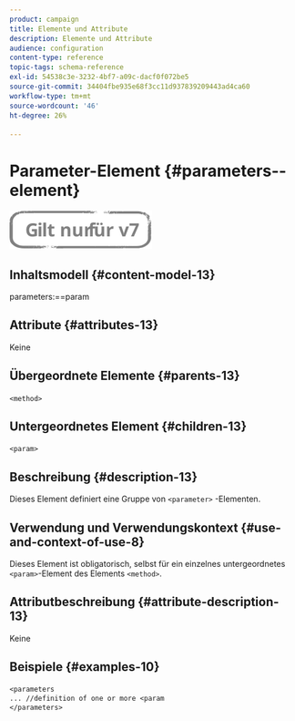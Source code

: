 ```yaml
---
product: campaign
title: Elemente und Attribute
description: Elemente und Attribute
audience: configuration
content-type: reference
topic-tags: schema-reference
exl-id: 54538c3e-3232-4bf7-a09c-dacf0f072be5
source-git-commit: 34404fbe935e68f3cc11d937839209443ad4ca60
workflow-type: tm+mt
source-wordcount: '46'
ht-degree: 26%

---
```


# Parameter-Element {#parameters--element}

![](../../../assets/v7-only.svg)

## Inhaltsmodell {#content-model-13}

parameters:==param

## Attribute {#attributes-13}

Keine

## Übergeordnete Elemente {#parents-13}

`<method>`

## Untergeordnetes Element {#children-13}

`<param>`

## Beschreibung {#description-13}

Dieses Element definiert eine Gruppe von `<parameter>` -Elementen.

## Verwendung und Verwendungskontext {#use-and-context-of-use-8}

Dieses Element ist obligatorisch, selbst für ein einzelnes untergeordnetes `<param>`-Element des Elements `<method>`.

## Attributbeschreibung {#attribute-description-13}

Keine

## Beispiele {#examples-10}

```
<parameters
... //definition of one or more <param
</parameters>
```
